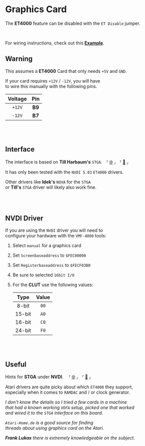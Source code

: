 
# Graphics Card

The **ET4000** feature can be disabled with the `ET Disable` jumper.

<br>

For wiring instructions, check out this **[Example][ET4000 Wiring]**.


## Warning

This assumes a **ET4000** Card that only needs `+5V` and `GND`.

If your card requires `+12V` / `-12V`, you will have<br>
to wire this manually with the following pins.

| Voltage | Pin |
|:-------:|:---:|
| `+12V` | **B9** |
| `-12V` | **B7** |

<br>
<br>

## Interface

The interface is based on **Till Harbaum's** `STGA`. ⸢ [:globe_with_meridians:][STGA] ⸥ ⸢ [:floppy_disk:][STGA Archive] ⸥

It has only been tested with the `NVDI 5.03` `ET4000` drivers.

Other drivers like **Idek's** `NOVA` for the `STGA`<br>
or **Till's** `STGA` driver will likely also work fine.

<br>
<br>

## NVDI Driver

If you are using the `NVDI` driver you will need to<br>
configure your hardware with the `VMF-4000` tools:

1.  Select `manual` for a graphics card

2.  Set `Screenbaseaddress` to `$FEC00000`

3.  Set `Registerbaseaddress` to `$FECF03B0`

4.  Be sure to selected `16bit I/O`

5.  For the **CLUT** use the following values:

    | Type | Value |
    |:----:|:-----:|
    |  8-bit |  `00`  |
    | 15-bit |  `A0`  |
    | 16-bit |  `C0`  |
    | 24-bit |  `F0`  |

<br>
<br>

## Useful

Hints for **STGA** under **NVDI**.  ⸢ [:globe_with_meridians:][Hints] ⸥ ⸢ [:floppy_disk:][Hints Archive] ⸥

Atari drivers are quite picky about which `ET4000` they support,<br>
especially when it comes to `RAMDAC` and / or clock generator.

*I don't know the details so I tried a few cards in a machine* <br>
*that had a known working `VOFA` setup, picked one that worked* <br>
*and wired it to the `STGA` interface on this board.*

*`Atari-Home.de` is a good source for finding* <br>
*threads about using graphics card on the Atari.*

***Frank Lukas*** *there is extremely knowledgeable on the subject.*

<br>


<!----------------------------------------------------------------------------->

[Hints Archive]: https://web.archive.org/web/20211221063353/https://forum.atari-home.de/index.php?topic=12789.0
[STGA Archive]: https://web.archive.org/web/20210423201238/http://www.harbaum.org/till/atari/index.html
[Hints]: https://forum.atari-home.de/index.php?topic=12789.0
[STGA]: http://www.harbaum.org/till/atari/index.html

[ET4000 Wiring]: Resources/ET4000%20Wiring.jpg
